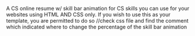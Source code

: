 A CS online resume w/ skill bar animation for CS skills you can use for your websites using HTML AND CSS only.
If you wish to use this as your template, you are permitted to do so
//check css file and find the comment which indicated where to change the percentage of the skill bar animation

